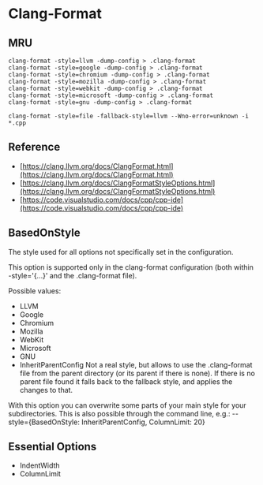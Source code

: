 # Clang-Format

## MRU

```
clang-format -style=llvm -dump-config > .clang-format
clang-format -style=google -dump-config > .clang-format
clang-format -style=chromium -dump-config > .clang-format
clang-format -style=mozilla -dump-config > .clang-format
clang-format -style=webkit -dump-config > .clang-format
clang-format -style=microsoft -dump-config > .clang-format
clang-format -style=gnu -dump-config > .clang-format

clang-format -style=file -fallback-style=llvm --Wno-error=unknown -i *.cpp
```

## Reference

- [https://clang.llvm.org/docs/ClangFormat.html](https://clang.llvm.org/docs/ClangFormat.html)
- [https://clang.llvm.org/docs/ClangFormatStyleOptions.html](https://clang.llvm.org/docs/ClangFormatStyleOptions.html)
- [https://code.visualstudio.com/docs/cpp/cpp-ide](https://code.visualstudio.com/docs/cpp/cpp-ide)

## BasedOnStyle

The style used for all options not specifically set in the configuration.

This option is supported only in the clang-format configuration (both within -style='{...}' and the .clang-format file).

Possible values:

- LLVM
- Google
- Chromium
- Mozilla
- WebKit
- Microsoft
- GNU
- InheritParentConfig Not a real style, but allows to use the .clang-format file from the parent directory (or its parent if there is none). If there is no parent file found it falls back to the fallback style, and applies the changes to that.

With this option you can overwrite some parts of your main style for your subdirectories. This is also possible through the command line, e.g.: --style={BasedOnStyle: InheritParentConfig, ColumnLimit: 20}

## Essential Options

- IndentWidth
- ColumnLimit
